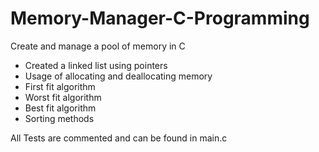 # Memory-Manager-C-Programming
Create and manage a pool of memory in C

- Created a linked list using pointers
- Usage of allocating and deallocating memory
- First fit algorithm
- Worst fit algorithm
- Best fit algorithm
- Sorting methods

All Tests are commented and can be found in main.c
